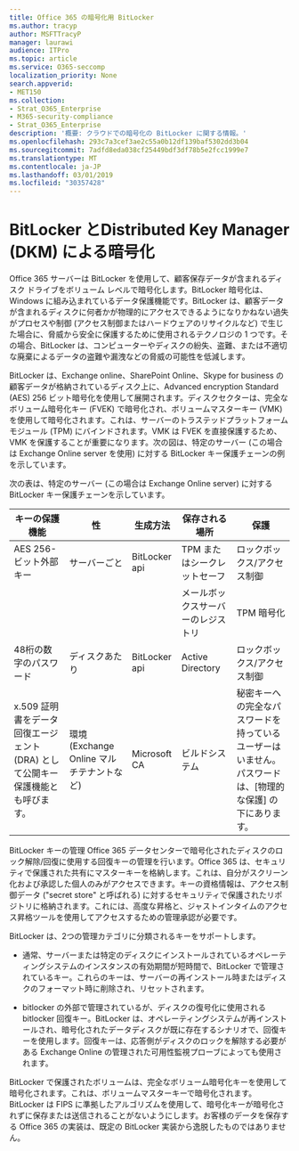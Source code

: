 ```yaml
---
title: Office 365 の暗号化用 BitLocker
ms.author: tracyp
author: MSFTTracyP
manager: laurawi
audience: ITPro
ms.topic: article
ms.service: O365-seccomp
localization_priority: None
search.appverid:
- MET150
ms.collection:
- Strat_O365_Enterprise
- M365-security-compliance
- Strat_O365_Enterprise
description: '概要: クラウドでの暗号化の BitLocker に関する情報。'
ms.openlocfilehash: 293c7a3cef3ae2c55a0b12df139baf5302dd3b04
ms.sourcegitcommit: 7adfd8eda038cf25449bdf3df78b5e2fcc1999e7
ms.translationtype: MT
ms.contentlocale: ja-JP
ms.lasthandoff: 03/01/2019
ms.locfileid: "30357428"
---
```

# <a name="bitlocker-and-distributed-key-manager-dkm-for-encryption"></a>BitLocker とDistributed Key Manager (DKM) による暗号化

Office 365 サーバーは BitLocker を使用して、顧客保存データが含まれるディスク ドライブをボリューム レベルで暗号化します。BitLocker 暗号化は、Windows に組み込まれているデータ保護機能です。BitLocker は、顧客データが含まれるディスクに何者かが物理的にアクセスできるようになりかねない過失がプロセスや制御 (アクセス制御またはハードウェアのリサイクルなど) で生じた場合に、脅威から安全に保護するために使用されるテクノロジの 1 つです。その場合、BitLocker は、コンピューターやディスクの紛失、盗難、または不適切な廃棄によるデータの盗難や漏洩などの脅威の可能性を低減します。

BitLocker は、Exchange online、SharePoint Online、Skype for business の顧客データが格納されているディスク上に、Advanced encryption Standard (AES) 256 ビット暗号化を使用して展開されます。ディスクセクターは、完全なボリューム暗号化キー (FVEK) で暗号化され、ボリュームマスターキー (VMK) を使用して暗号化されます。これは、サーバーのトラステッドプラットフォームモジュール (TPM) にバインドされます。VMK は FVEK を直接保護するため、VMK を保護することが重要になります。次の図は、特定のサーバー (この場合は Exchange Online server を使用) に対する BitLocker キー保護チェーンの例を示しています。

次の表は、特定のサーバー (この場合は Exchange Online server) に対する BitLocker キー保護チェーンを示しています。

| キーの保護機能 | 性 | 生成方法 | 保存される場所 | 保護 |
|--------------------------------------------------------------------------------|-------------------------------------------------|----------------|-------------------------|--------------------------------------------------------------------------------------------------|
| AES 256-ビット外部キー | サーバーごと | BitLocker api | TPM またはシークレットセーフ | ロックボックス/アクセス制御 |
|  |  |  | メールボックスサーバーのレジストリ | TPM 暗号化 |
| 48桁の数字のパスワード | ディスクあたり | BitLocker api | Active Directory | ロックボックス/アクセス制御 |
| x.509 証明書をデータ回復エージェント (DRA) として公開キー保護機能とも呼びます。 | 環境 (Exchange Online マルチテナントなど) | Microsoft CA | ビルドシステム | 秘密キーへの完全なパスワードを持っているユーザーはいません。パスワードは、[物理的な保護] の下にあります。 |


BitLocker キーの管理 Office 365 データセンターで暗号化されたディスクのロック解除/回復に使用する回復キーの管理を行います。Office 365 は、セキュリティで保護された共有にマスターキーを格納します。これは、自分がスクリーン化および承認した個人のみがアクセスできます。キーの資格情報は、アクセス制御データ ("secret store" と呼ばれる) に対するセキュリティで保護されたリポジトリに格納されます。これには、高度な昇格と、ジャストインタイムのアクセス昇格ツールを使用してアクセスするための管理承認が必要です。

BitLocker は、2つの管理カテゴリに分類されるキーをサポートします。

- 通常、サーバーまたは特定のディスクにインストールされているオペレーティングシステムのインスタンスの有効期間が短時間で、BitLocker で管理されているキー。これらのキーは、サーバーの再インストール時またはディスクのフォーマット時に削除され、リセットされます。

- bitlocker の外部で管理されているが、ディスクの復号化に使用される bitlocker 回復キー。BitLocker は、オペレーティングシステムが再インストールされ、暗号化されたデータディスクが既に存在するシナリオで、回復キーを使用します。回復キーは、応答側がディスクのロックを解除する必要がある Exchange Online の管理された可用性監視プローブによっても使用されます。

BitLocker で保護されたボリュームは、完全なボリューム暗号化キーを使用して暗号化されます。これは、ボリュームマスターキーで暗号化されます。BitLocker は FIPS に準拠したアルゴリズムを使用して、暗号化キーが暗号化されずに保存または送信されることがないようにします。お客様のデータを保存する Office 365 の実装は、既定の BitLocker 実装から逸脱したものではありません。